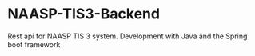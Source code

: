 # NAASP-TIS3-Backend
Rest api for NAASP TIS 3 system. Development with Java and the Spring boot framework

